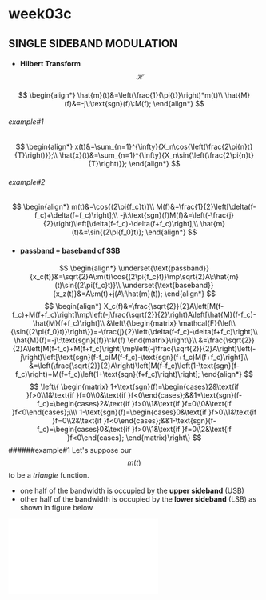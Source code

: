 # **week03c**

## SINGLE SIDEBAND MODULATION
- #### Hilbert Transform $$\mathcal{H}$$
$$
    \begin{align*}
    \hat{m}(t)&=\left(\frac{1}{\pi{t}}\right)*m(t)\\
    \hat{M}(f)&=-j\:\text{sgn}(f)\:M(f);
    \end{align*}
$$
###### example#1
$$
\begin{align*}
x(t)&=\sum_{n=1}^{\infty}{X_n\cos{\left(\frac{2\pi{n}t}{T}\right)}};\\
\hat{x}(t)&=\sum_{n=1}^{\infty}{X_n\sin{\left(\frac{2\pi{n}t}{T}\right)}};
\end{align*}
$$
###### example#2
$$
\begin{align*}
m(t)&=\cos{(2\pi{f_c}t)}\\
M(f)&=\frac{1}{2}\left[\delta(f-f_c)+\delta(f+f_c)\right];\\
-j\:\text{sgn}(f)M(f)&=\left(-\frac{j}{2}\right)\left[\delta(f-f_c)-\delta(f+f_c)\right];\\
\hat{m}(t)&=\sin{(2\pi{f_0}t)};
\end{align*} 
$$

- #### passband + baseband of SSB
$$
    \begin{align*}    
    \underset{\text{passband}}{x_c(t)}&=\sqrt{2}A\:m(t)\cos{(2\pi{f_c}t)}\mp\sqrt{2}A\:\hat{m}(t)\sin{(2\pi{f_c}t)}\\
    \underset{\text{baseband}}{x_z(t)}&=A\:m(t)+j(A\:\hat{m}(t));
    \end{align*}
$$
$$
    \begin{align*}
    X_c(f)&=\frac{\sqrt{2}}{2}A\left[M(f-f_c)+M(f+f_c)\right]\mp\left(-j\frac{\sqrt{2}}{2}\right)A\left[\hat{M}(f-f_c)-\hat{M}(f+f_c)\right]\\
    &\left\{\begin{matrix}
    \mathcal{F}{\left\{\sin{(2\pi{f_0}t)}\right\}}=-\frac{j}{2}\left(\delta(f-f_c)-\delta(f+f_c)\right)\\
    \hat{M}(f)=-j\:\text{sgn}{(f)}\:M(f)
    \end{matrix}\right\}\\
    &=\frac{\sqrt{2}}{2}A\left[M(f-f_c)+M(f+f_c)\right]\mp\left(-j\frac{\sqrt{2}}{2}A\right)\left(-j\right)\left[\text{sgn}(f-f_c)M(f-f_c)-\text{sgn}(f+f_c)M(f+f_c)\right]\\
    &=\left(\frac{\sqrt{2}}{2}A\right)\left[M(f-f_c)\left(1-\text{sgn}(f-f_c)\right)+M(f+f_c)\left(1+\text{sgn}(f+f_c)\right)\right];
    \end{align*}
$$
$$
    \left\{
    \begin{matrix}
    1+\text{sgn}(f)=\begin{cases}2&\text{if }f>0\\1&\text{if }f=0\\0&\text{if }f<0\end{cases};&&1+\text{sgn}(f-f_c)=\begin{cases}2&\text{if }f>0\\1&\text{if }f=0\\0&\text{if }f<0\end{cases};\\\\
    1-\text{sgn}(f)=\begin{cases}0&\text{if }f>0\\1&\text{if }f=0\\2&\text{if }f<0\end{cases};&&1-\text{sgn}(f-f_c)=\begin{cases}0&\text{if }f>0\\1&\text{if }f=0\\2&\text{if }f<0\end{cases};
    \end{matrix}\right\}
$$
######example#1
Let's suppose our $$m(t)$$ to be a *triangle* function. 
- one half of the bandwidth is occupied by the **upper sideband** (USB) 
- other half of the bandwidth is occupied by the **lower sideband** (LSB)
as shown in figure below

![figure](week03/img/[ELEN141]week03c-figure01.md)